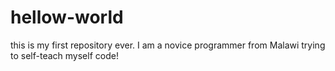 # hellow-world
this is my first repository ever.
I am a novice programmer from Malawi trying to self-teach myself code!
